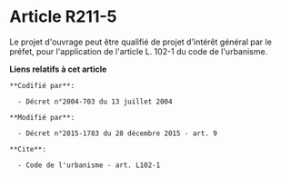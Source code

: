 # Article R211-5

Le projet d'ouvrage peut être qualifié de projet d'intérêt général par le préfet, pour l'application de l'article L. 102-1 du
code de l'urbanisme.

**Liens relatifs à cet article**

	**Codifié par**:

	  - Décret n°2004-703 du 13 juillet 2004

	**Modifié par**:

	  - Décret n°2015-1783 du 28 décembre 2015 - art. 9

	**Cite**:

	  - Code de l'urbanisme - art. L102-1
